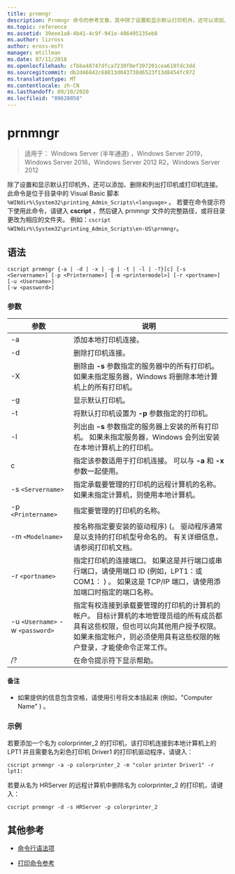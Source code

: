 ```yaml
---
title: prnmngr
description: Prnmngr 命令的参考文章，其中除了设置和显示默认打印机外，还可以添加、删除和列出打印机或打印机连接。
ms.topic: reference
ms.assetid: 39eee1a8-4b41-4c9f-941e-486495135eb8
ms.author: lizross
author: eross-msft
manager: mtillman
ms.date: 07/11/2018
ms.openlocfilehash: cfbba48747dfca7230f0ef397201cea610fdc3dd
ms.sourcegitcommit: db2d46842c68813d043738d6523f13d8454fc972
ms.translationtype: MT
ms.contentlocale: zh-CN
ms.lasthandoff: 09/10/2020
ms.locfileid: "89628058"
---
```

# <a name="prnmngr"></a>prnmngr

> 适用于： Windows Server (半年通道) ，Windows Server 2019，Windows Server 2016，Windows Server 2012 R2，Windows Server 2012

除了设置和显示默认打印机外，还可以添加、删除和列出打印机或打印机连接。 此命令是位于目录中的 Visual Basic 脚本 `%WINdir%\System32\printing_Admin_Scripts\<language>` 。 若要在命令提示符下使用此命令，请键入 **cscript** ，然后键入 prnmngr 文件的完整路径，或将目录更改为相应的文件夹。 例如：`cscript %WINdir%\System32\printing_Admin_Scripts\en-US\prnmngr`。

## <a name="syntax"></a>语法

```
cscript prnmngr {-a | -d | -x | -g | -t | -l | -?}[c] [-s <Servername>] [-p <Printername>] [-m <printermodel>] [-r <portname>] [-u <Username>]
[-w <password>]
```

### <a name="parameters"></a>参数

| 参数 | 说明 |
|--|--|
| -a | 添加本地打印机连接。 |
| -d | 删除打印机连接。 |
| -X | 删除由 **-s** 参数指定的服务器中的所有打印机。 如果未指定服务器，Windows 将删除本地计算机上的所有打印机。 |
| -g | 显示默认打印机。 |
| -t | 将默认打印机设置为 **-p** 参数指定的打印机。 |
| -l | 列出由 **-s** 参数指定的服务器上安装的所有打印机。 如果未指定服务器，Windows 会列出安装在本地计算机上的打印机。 |
| c | 指定该参数适用于打印机连接。 可以与 **-a** 和 **-x** 参数一起使用。 |
| -s `<Servername>` | 指定承载要管理的打印机的远程计算机的名称。 如果未指定计算机，则使用本地计算机。 |
| -p `<Printername>` | 指定要管理的打印机的名称。 |
| -m `<Modelname>` | 按名称指定要安装的驱动程序)  (。 驱动程序通常是以支持的打印机型号命名的。 有关详细信息，请参阅打印机文档。 |
| -r `<portname>` | 指定打印机的连接端口。 如果这是并行端口或串行端口，请使用端口 ID (例如，LPT1：或 COM1： ) 。 如果这是 TCP/IP 端口，请使用添加端口时指定的端口名称。 |
| -u `<Username>` -w `<password>` | 指定有权连接到承载要管理的打印机的计算机的帐户。 目标计算机的本地管理员组的所有成员都具有这些权限，但也可以向其他用户授予权限。 如果未指定帐户，则必须使用具有这些权限的帐户登录，才能使命令正常工作。 |
| /? | 在命令提示符下显示帮助。 |

#### <a name="remarks"></a>备注

- 如果提供的信息包含空格，请使用引号将文本括起来 (例如，"Computer Name" ) 。

### <a name="examples"></a>示例

若要添加一个名为 colorprinter_2 的打印机，该打印机连接到本地计算机上的 LPT1 并且需要名为彩色打印机 Driver1 的打印机驱动程序，请键入：

```
cscript prnmngr -a -p colorprinter_2 -m "color printer Driver1" -r lpt1:
```

若要从名为 HRServer 的远程计算机中删除名为 colorprinter_2 的打印机，请键入：

```
cscript prnmngr -d -s HRServer -p colorprinter_2
```

## <a name="additional-references"></a>其他参考

- [命令行语法项](command-line-syntax-key.md)

- [打印命令参考](print-command-reference.md)
